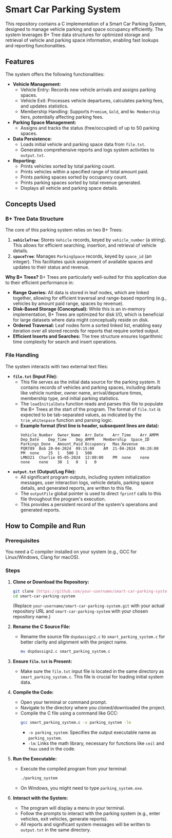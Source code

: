 # Smart Car Parking System

This repository contains a C implementation of a Smart Car Parking System, designed to manage vehicle parking and space occupancy efficiently. The system leverages B+ Tree data structures for optimized storage and retrieval of vehicle and parking space information, enabling fast lookups and reporting functionalities.

## Features

The system offers the following functionalities:

* **Vehicle Management:**
    * Vehicle Entry: Records new vehicle arrivals and assigns parking spaces.
    * Vehicle Exit: Processes vehicle departures, calculates parking fees, and updates statistics.
    * Membership Handling: Supports `Premium`, `Gold`, and `No Membership` tiers, potentially affecting parking fees.
* **Parking Space Management:**
    * Assigns and tracks the status (free/occupied) of up to 50 parking spaces.
* **Data Persistence:**
    * Loads initial vehicle and parking space data from `file.txt`.
    * Generates comprehensive reports and logs system activities to `output.txt`.
* **Reporting:**
    * Prints vehicles sorted by total parking count.
    * Prints vehicles within a specified range of total amount paid.
    * Prints parking spaces sorted by occupancy count.
    * Prints parking spaces sorted by total revenue generated.
    * Displays all vehicle and parking space details.

## Concepts Used

### B+ Tree Data Structure

The core of this parking system relies on two B+ Trees:
1.  **`vehicleTree`**: Stores `Vehicle` records, keyed by `vehicle_number` (a string). This allows for efficient searching, insertion, and retrieval of vehicle details.
2.  **`spaceTree`**: Manages `ParkingSpace` records, keyed by `space_id` (an integer). This facilitates quick assignment of available spaces and updates to their status and revenue.

**Why B+ Trees?**
B+ Trees are particularly well-suited for this application due to their efficient performance in:
* **Range Queries:** All data is stored in leaf nodes, which are linked together, allowing for efficient traversal and range-based reporting (e.g., vehicles by amount paid range, spaces by revenue).
* **Disk-Based Storage (Conceptual):** While this is an in-memory implementation, B+ Trees are optimized for disk I/O, which is beneficial for large datasets where data might conceptually reside on disk.
* **Ordered Traversal:** Leaf nodes form a sorted linked list, enabling easy iteration over all stored records for reports that require sorted output.
* **Efficient Inserts and Searches:** The tree structure ensures logarithmic time complexity for search and insert operations.

### File Handling

The system interacts with two external text files:

* **`file.txt` (Input File):**
    * This file serves as the initial data source for the parking system. It contains records of vehicles and parking spaces, including details like vehicle number, owner name, arrival/departure times, membership type, and initial parking statistics.
    * The `loadInitialData` function reads and parses this file to populate the B+ Trees at the start of the program. The format of `file.txt` is expected to be tab-separated values, as indicated by the `trim_whitespace` function and parsing logic.
    * **Example format (first line is header, subsequent lines are data):**
        ```
        Vehicle_Number	Owner_Name	Arr_Date	Arr_Time	Arr_AMPM	Dep_Date	Dep_Time	Dep_AMPM	Membership	Space_ID	Parkings_Done	Amount_Paid	Occupancy	Max_Revenue
        PQR789	Bob	20-04-2024	09:15:00	AM	21-04-2024	06:20:00	PM	none	25	1	500	1	500
        LMN321	Charlie	05-05-2024	12:00:00	PM	none	none	none	none	30	1	0	1	0
        ```
* **`output.txt` (Output/Log File):**
    * All significant program outputs, including system initialization messages, user interaction logs, vehicle details, parking space details, and generated reports, are written to this file.
    * The `outputFile` global pointer is used to direct `fprintf` calls to this file throughout the program's execution.
    * This provides a persistent record of the system's operations and generated reports.

## How to Compile and Run

### Prerequisites

You need a C compiler installed on your system (e.g., GCC for Linux/Windows, Clang for macOS).

### Steps

1.  **Clone or Download the Repository:**
    ```bash
    git clone [https://github.com/your-username/smart-car-parking-system.git](https://github.com/your-username/smart-car-parking-system.git)
    cd smart-car-parking-system
    ```
    (Replace `your-username/smart-car-parking-system.git` with your actual repository URL and `smart-car-parking-system` with your chosen repository name.)

2.  **Rename the C Source File:**
    * Rename the source file `dspdassign2.c` to `smart_parking_system.c` for better clarity and alignment with the project name.
        ```bash
        mv dspdassign2.c smart_parking_system.c
        ```

3.  **Ensure `file.txt` is Present:**
    * Make sure the `file.txt` input file is located in the same directory as `smart_parking_system.c`. This file is crucial for loading initial system data.

4.  **Compile the Code:**
    * Open your terminal or command prompt.
    * Navigate to the directory where you cloned/downloaded the project.
    * Compile the C file using a command like GCC:
        ```bash
        gcc smart_parking_system.c -o parking_system -lm
        ```
        * `-o parking_system`: Specifies the output executable name as `parking_system`.
        * `-lm`: Links the math library, necessary for functions like `ceil` and `fmax` used in the code.

5.  **Run the Executable:**
    * Execute the compiled program from your terminal:
        ```bash
        ./parking_system
        ```
    * On Windows, you might need to type `parking_system.exe`.

6.  **Interact with the System:**
    * The program will display a menu in your terminal.
    * Follow the prompts to interact with the parking system (e.g., enter vehicles, exit vehicles, generate reports).
    * All reports and significant system messages will be written to `output.txt` in the same directory.

